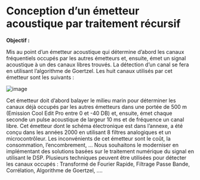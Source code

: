 # Conception dʼun émetteur acoustique par traitement récursif

**Objectif :**

Mis au point d’un émetteur acoustique qui détermine d’abord les canaux fréquentiels occupés par les autres émetteurs et, ensuite, émet un signal acoustique à un des canaux libres trouvés. La détection d’un canal se fera en utilisant l’algorithme de Goertzel. Les huit canaux utilisés par cet émetteur sont les suivants :

![image](https://github.com/user-attachments/assets/c172824f-c5bd-46eb-b2ad-cd62e20376f2)

Cet émetteur doit d’abord balayer le milieu marin pour déterminer les canaux déjà occupés par les 
autres émetteurs dans une portée de 500 m (Emission Cool Edit Pro entre 0 et -40 DB) et, ensuite, 
émet chaque seconde un pulse acoustique de largeur 10 ms et de fréquence un canal libre. Cet 
émetteur dont le schéma électronique est dans l’annexe, a été conçu dans les années 2000 en utilisant 
8 filtres analogiques et un microcontrôleur. Les inconvénients de cet émetteur sont le coût, la 
consommation, l’encombrement, … Nous souhaitons le moderniser en implémentant des solutions 
basées sur le traitement numérique du signal en utilisant le DSP. Plusieurs techniques peuvent être 
utilisées pour détecter les canaux occupés : Transformé de Fourier Rapide, Filtrage Passe Bande, 
Corrélation, Algorithme de Goertzel, ….
